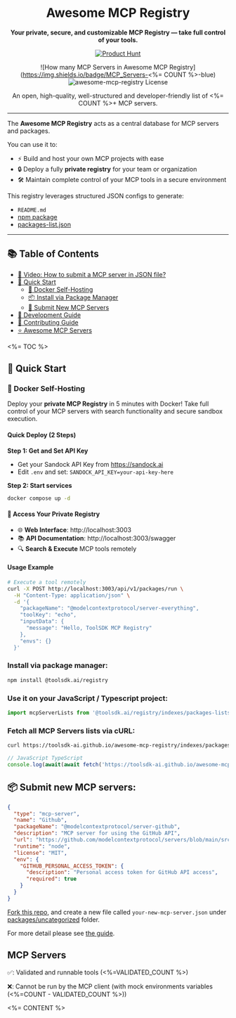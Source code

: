 <div align="center">

# Awesome MCP Registry

**Your private, secure, and customizable MCP Registry — take full control of your tools.**

[![Product Hunt](https://api.producthunt.com/widgets/embed-image/v1/top-post-badge.svg?post_id=997428&theme=light&period=daily)](https://www.producthunt.com/products/toolsdk-ai)

![How many MCP Servers in Awesome MCP Registry](https://img.shields.io/badge/MCP_Servers-<%= COUNT %>-blue)
![awesome-mcp-registry License](https://img.shields.io/badge/LICENSE-MIT-ff69b4)

An open, high-quality, well-structured and developer-friendly list of <%= COUNT %>+ MCP servers.

---

</div>

The **Awesome MCP Registry** acts as a central database for MCP servers and packages.  

You can use it to:

- ⚡ Build and host your own MCP projects with ease  
- 🔒 Deploy a fully **private registry** for your team or organization  
- 🛠️ Maintain complete control of your MCP tools in a secure environment  

This registry leverages structured JSON configs to generate:  

- `README.md`  
- [npm package](https://www.npmjs.com/package/@toolsdk.ai/registry)  
- [packages-list.json](https://toolsdk-ai.github.io/awesome-mcp-registry/indexes/packages-list.json)  

---

## 📚 Table of Contents

- [🎥 Video: How to submit a MCP server in JSON file?](https://www.youtube.com/watch?v=J_oaDtCoVVo)
- [🚀 Quick Start](#quick-start)
  - [🐳 Docker Self-Hosting](#-docker-self-hosting)
  - [📦 Install via Package Manager](#install-via-package-manager)
  - [📄 Submit New MCP Servers](#submit-new-mcp-servers)
- [📖 Development Guide](./docs/DEVELOPMENT.md)
- [🤝 Contributing Guide](./docs/guide.md)
- [⭐ Awesome MCP Servers](#mcp-servers)

<%= TOC %>

<a id="quick-start"></a>

## 🚀 Quick Start

### 🐳 Docker Self-Hosting

Deploy your **private MCP Registry** in 5 minutes with Docker! Take full control of your MCP servers with search functionality and secure sandbox execution.

#### Quick Deploy (2 Steps)

**Step 1: Get and Set API Key**

- Get your Sandock API Key from https://sandock.ai
- Edit `.env` and set: `SANDOCK_API_KEY=your-api-key-here`

**Step 2: Start services**

```bash
docker compose up -d
```

#### 🎉 Access Your Private Registry

- 🌐 **Web Interface**: http://localhost:3003
- 📚 **API Documentation**: http://localhost:3003/swagger  
- 🔍 **Search & Execute** MCP tools remotely

#### Usage Example

```bash
# Execute a tool remotely
curl -X POST http://localhost:3003/api/v1/packages/run \
  -H "Content-Type: application/json" \
  -d '{
    "packageName": "@modelcontextprotocol/server-everything",
    "toolKey": "echo",
    "inputData": {
      "message": "Hello, ToolSDK MCP Registry"
    },
    "envs": {}
  }'
```

<a id="install-via-package-manager"></a>

### Install via package manager:

```bash
npm install @toolsdk.ai/registry
```

### Use it on your JavaScript / Typescript project:

```ts
import mcpServerLists from '@toolsdk.ai/registry/indexes/packages-lists.json';
```

### Fetch all MCP Servers lists via cURL:

```bash
curl https://toolsdk-ai.github.io/awesome-mcp-registry/indexes/packages-list.json
```

```ts
// JavaScript TypeScript
console.log(await(await fetch('https://toolsdk-ai.github.io/awesome-mcp-registry/indexes/packages-list.json')).json());
```

<a id="submit-new-mcp-servers"></a>

## 📦 Submit new MCP servers:

```json
{
  "type": "mcp-server",
  "name": "Github",
  "packageName": "@modelcontextprotocol/server-github",
  "description": "MCP server for using the GitHub API",
  "url": "https://github.com/modelcontextprotocol/servers/blob/main/src/github",
  "runtime": "node",
  "license": "MIT",
  "env": {
    "GITHUB_PERSONAL_ACCESS_TOKEN": {
      "description": "Personal access token for GitHub API access",
      "required": true
    }
  }
}
```

[Fork this repo](https://github.com/toolsdk-ai/awesome-mcp-registry/fork), and create a new file called `your-new-mcp-server.json` under [packages/uncategorized](./packages/uncategorized) folder.

For more detail please see [the guide](./docs/guide.md).

<a id="mcp-servers"></a>

## MCP Servers

✅: Validated and runnable tools (<%=VALIDATED_COUNT %>)

❌: Cannot be run by the MCP client (with mock environments variables (<%=COUNT - VALIDATED_COUNT %>))

<%= CONTENT %>

